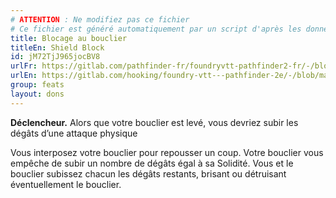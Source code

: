 ```yaml
---
# ATTENTION : Ne modifiez pas ce fichier
# Ce fichier est généré automatiquement par un script d'après les données du module Foundry VTT officiel et de sa traduction
title: Blocage au bouclier
titleEn: Shield Block
id: jM72TjJ965jocBV8
urlFr: https://gitlab.com/pathfinder-fr/foundryvtt-pathfinder2-fr/-/blob/master/data/feats/jM72TjJ965jocBV8.htm
urlEn: https://gitlab.com/hooking/foundry-vtt---pathfinder-2e/-/blob/master/packs/data/feats.db/shield-block.json
group: feats
layout: dons
---
```

**Déclencheur.** Alors que votre bouclier est levé, vous devriez subir les dégâts d’une attaque physique

Vous interposez votre bouclier pour repousser un coup. Votre bouclier vous empêche de subir un nombre de dégâts égal à sa Solidité. Vous et le bouclier subissez chacun les dégâts restants, brisant ou détruisant éventuellement le bouclier.


